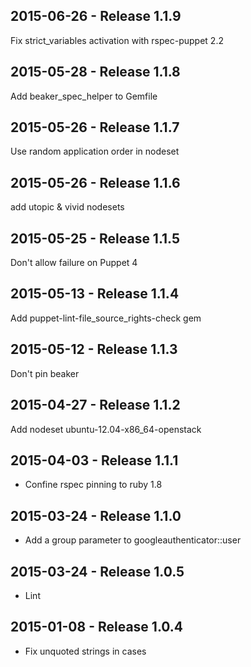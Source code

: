 ## 2015-06-26 - Release 1.1.9

Fix strict_variables activation with rspec-puppet 2.2

## 2015-05-28 - Release 1.1.8

Add beaker_spec_helper to Gemfile

## 2015-05-26 - Release 1.1.7

Use random application order in nodeset

## 2015-05-26 - Release 1.1.6

add utopic & vivid nodesets

## 2015-05-25 - Release 1.1.5

Don't allow failure on Puppet 4

## 2015-05-13 - Release 1.1.4

Add puppet-lint-file_source_rights-check gem

## 2015-05-12 - Release 1.1.3

Don't pin beaker

## 2015-04-27 - Release 1.1.2

Add nodeset ubuntu-12.04-x86_64-openstack

## 2015-04-03 - Release 1.1.1

- Confine rspec pinning to ruby 1.8

## 2015-03-24 - Release 1.1.0

- Add a group parameter to googleauthenticator::user

## 2015-03-24 - Release 1.0.5

- Lint

## 2015-01-08 - Release 1.0.4

- Fix unquoted strings in cases
